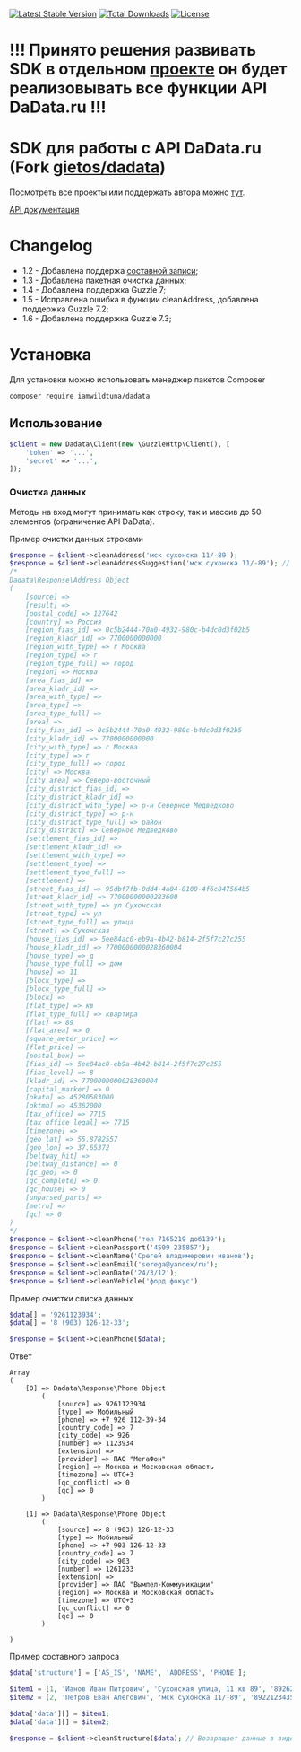[![Latest Stable Version](https://poser.pugx.org/iamwildtuna/dadata/v/stable)](https://packagist.org/packages/iamwildtuna/dadata)
[![Total Downloads](https://poser.pugx.org/iamwildtuna/dadata/downloads)](https://packagist.org/packages/iamwildtuna/dadata)
[![License](https://poser.pugx.org/iamwildtuna/dadata/license)](https://packagist.org/packages/iamwildtuna/dadata)

# !!! Принято решения развивать SDK в отдельном [проекте](https://github.com/iamwildtuna/dadata-sdk) он будет реализовывать все функции API DaData.ru !!!  

SDK для работы с API DaData.ru (Fork [gietos/dadata](https://github.com/gietos/dadata))
=================  
Посмотреть все проекты или поддержать автора можно [тут](https://lapay.group/opensource).  

[API документация](https://dadata.ru/api/clean/)

<a name="links"><h1>Changelog</h1></a>

- 1.2 - Добавлена поддержа [составной записи](https://dadata.ru/api/clean/#request-record);  
- 1.3 - Добавлена пакетная очистка данных;    
- 1.4 - Добавлена поддержка Guzzle 7;  
- 1.5 - Исправлена ошибка в функции cleanAddress, добавлена поддержка Guzzle 7.2;
- 1.6 - Добавлена поддержка Guzzle 7.3;

# Установка  
Для установки можно использовать менеджер пакетов Composer

    composer require iamwildtuna/dadata

## Использование



``` php
$client = new Dadata\Client(new \GuzzleHttp\Client(), [
    'token' => '...',
    'secret' => '...',
]);
```

### Очистка данных

Методы на вход могут принимать как строку, так и массив до 50 элементов (ограничение API DaData).  

Пример очистки данных строками
``` php
$response = $client->cleanAddress('мск сухонска 11/-89');
$response = $client->cleanAddressSuggestion('мск сухонска 11/-89'); // Очистка адреса через API подсказок
/*
Dadata\Response\Address Object
(
    [source] =>
    [result] =>
    [postal_code] => 127642
    [country] => Россия
    [region_fias_id] => 0c5b2444-70a0-4932-980c-b4dc0d3f02b5
    [region_kladr_id] => 7700000000000
    [region_with_type] => г Москва
    [region_type] => г
    [region_type_full] => город
    [region] => Москва
    [area_fias_id] =>
    [area_kladr_id] =>
    [area_with_type] =>
    [area_type] =>
    [area_type_full] =>
    [area] =>
    [city_fias_id] => 0c5b2444-70a0-4932-980c-b4dc0d3f02b5
    [city_kladr_id] => 7700000000000
    [city_with_type] => г Москва
    [city_type] => г
    [city_type_full] => город
    [city] => Москва
    [city_area] => Северо-восточный
    [city_district_fias_id] =>
    [city_district_kladr_id] =>
    [city_district_with_type] => р-н Северное Медведково
    [city_district_type] => р-н
    [city_district_type_full] => район
    [city_district] => Северное Медведково
    [settlement_fias_id] =>
    [settlement_kladr_id] =>
    [settlement_with_type] =>
    [settlement_type] =>
    [settlement_type_full] =>
    [settlement] =>
    [street_fias_id] => 95dbf7fb-0dd4-4a04-8100-4f6c847564b5
    [street_kladr_id] => 77000000000283600
    [street_with_type] => ул Сухонская
    [street_type] => ул
    [street_type_full] => улица
    [street] => Сухонская
    [house_fias_id] => 5ee84ac0-eb9a-4b42-b814-2f5f7c27c255
    [house_kladr_id] => 7700000000028360004
    [house_type] => д
    [house_type_full] => дом
    [house] => 11
    [block_type] =>
    [block_type_full] =>
    [block] =>
    [flat_type] => кв
    [flat_type_full] => квартира
    [flat] => 89
    [flat_area] => 0
    [square_meter_price] =>
    [flat_price] =>
    [postal_box] =>
    [fias_id] => 5ee84ac0-eb9a-4b42-b814-2f5f7c27c255
    [fias_level] => 8
    [kladr_id] => 7700000000028360004
    [capital_marker] => 0
    [okato] => 45280583000
    [oktmo] => 45362000
    [tax_office] => 7715
    [tax_office_legal] => 7715
    [timezone] =>
    [geo_lat] => 55.8782557
    [geo_lon] => 37.65372
    [beltway_hit] =>
    [beltway_distance] => 0
    [qc_geo] => 0
    [qc_complete] => 0
    [qc_house] => 0
    [unparsed_parts] =>
    [metro] =>
    [qc] => 0
)
*/
$response = $client->cleanPhone('тел 7165219 доб139');
$response = $client->cleanPassport('4509 235857');
$response = $client->cleanName('Срегей владимерович иванов');
$response = $client->cleanEmail('serega@yandex/ru');
$response = $client->cleanDate('24/3/12');
$response = $client->cleanVehicle('форд фокус')
```

Пример очистки списка данных
``` php
$data[] = '9261123934';
$data[] = '8 (903) 126-12-33';

$response = $client->cleanPhone($data);
```

Ответ
```
Array
(
    [0] => Dadata\Response\Phone Object
        (
            [source] => 9261123934
            [type] => Мобильный
            [phone] => +7 926 112-39-34
            [country_code] => 7
            [city_code] => 926
            [number] => 1123934
            [extension] => 
            [provider] => ПАО "МегаФон"
            [region] => Москва и Московская область
            [timezone] => UTC+3
            [qc_conflict] => 0
            [qc] => 0
        )

    [1] => Dadata\Response\Phone Object
        (
            [source] => 8 (903) 126-12-33
            [type] => Мобильный
            [phone] => +7 903 126-12-33
            [country_code] => 7
            [city_code] => 903
            [number] => 1261233
            [extension] => 
            [provider] => ПАО "Вымпел-Коммуникации"
            [region] => Москва и Московская область
            [timezone] => UTC+3
            [qc_conflict] => 0
            [qc] => 0
        )

)
```

Пример составного запроса
``` php
$data['structure'] = ['AS_IS', 'NAME', 'ADDRESS', 'PHONE'];

$item1 = [1, 'Ианов Иван Питрович', 'Сухонская улица, 11 кв 89', '89262223344'];
$item2 = [2, 'Петров Еван Алегович', 'мск сухонска 11/-89', '89221234356'];

$data['data'][] = $item1;
$data['data'][] = $item2;

$response = $client->cleanStructure($data); // Возвращает данные в виде ассоциативного массива
```
